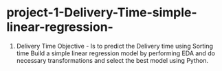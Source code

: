# project-1-Delivery-Time-simple-linear-regression-
1. Delivery Time 
	Objective  - Is to predict the Delivery time using Sorting time
Build a simple linear regression model by performing EDA and do necessary transformations and select the best model using Python.
